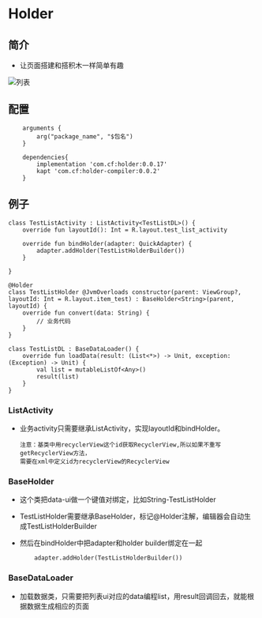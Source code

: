 # Holder
## 简介
* 让页面搭建和搭积木一样简单有趣

![列表](http://pyol6csk7.bkt.clouddn.com/test.jpg?imageView2/1/w/360/h/650)

## 配置

```
    arguments {
        arg("package_name", "$包名")
    }
    
    dependencies{
        implementation 'com.cf:holder:0.0.17'
        kapt 'com.cf:holder-compiler:0.0.2'
    }
```

## 例子

```
class TestListActivity : ListActivity<TestListDL>() {
    override fun layoutId(): Int = R.layout.test_list_activity

    override fun bindHolder(adapter: QuickAdapter) {
        adapter.addHolder(TestListHolderBuilder())
    }

}

@Holder
class TestListHolder @JvmOverloads constructor(parent: ViewGroup?, layoutId: Int = R.layout.item_test) : BaseHolder<String>(parent, layoutId) {
    override fun convert(data: String) {
        // 业务代码
    }
}

class TestListDL : BaseDataLoader() {
    override fun loadData(result: (List<*>) -> Unit, exception: (Exception) -> Unit) {
        val list = mutableListOf<Any>()
        result(list)
    }
}
```

### ListActivity
- 业务activity只需要继承ListActivity，实现layoutId和bindHolder。
    ```
    注意：基类中用recyclerView这个id获取RecyclerView,所以如果不重写getRecyclerView方法，
    需要在xml中定义id为recyclerView的RecyclerView
    ```

### BaseHolder
- 这个类把data-ui做一个键值对绑定，比如String-TestListHolder
- TestListHolder需要继承BaseHolder，标记@Holder注解，编辑器会自动生成TestListHolderBuilder
- 然后在bindHolder中把adapter和holder builder绑定在一起

    ```
        adapter.addHolder(TestListHolderBuilder())
    ```
### BaseDataLoader

- 加载数据类，只需要把列表ui对应的data编程list，用result回调回去，就能根据数据生成相应的页面

